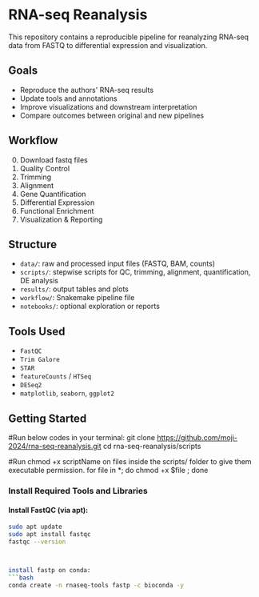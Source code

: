 # RNA-seq Reanalysis
This repository contains a reproducible pipeline for reanalyzing RNA-seq data from FASTQ to differential expression and visualization.

## Goals
- Reproduce the authors' RNA-seq results
- Update tools and annotations
- Improve visualizations and downstream interpretation
- Compare outcomes between original and new pipelines

## Workflow
0. Download fastq files
1. Quality Control
2. Trimming
3. Alignment
4. Gene Quantification
5. Differential Expression
6. Functional Enrichment
7. Visualization & Reporting

## Structure
- `data/`: raw and processed input files (FASTQ, BAM, counts)
- `scripts/`: stepwise scripts for QC, trimming, alignment, quantification, DE analysis
- `results/`: output tables and plots
- `workflow/`: Snakemake pipeline file
- `notebooks/`: optional exploration or reports

## Tools Used
- `FastQC`
- `Trim Galore`
- `STAR`
- `featureCounts` / `HTSeq`
- `DESeq2`
- `matplotlib`, `seaborn`, `ggplot2`

## Getting Started
#Run below codes in your terminal:
git clone https://github.com/moji-2024/rna-seq-reanalysis.git
cd rna-seq-reanalysis/scripts

#Run chmod +x scriptName on files inside the scripts/ folder to give them executable permission.
for file in *; do chmod +x $file ; done

###  Install Required Tools and Libraries

####  Install **FastQC** (via apt):

```bash
sudo apt update
sudo apt install fastqc
fastqc --version



install fastp on conda:
```bash
conda create -n rnaseq-tools fastp -c bioconda -y


